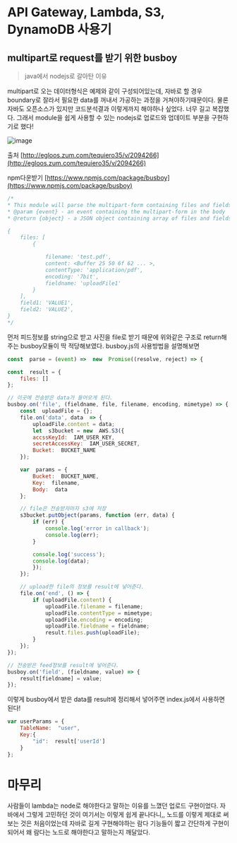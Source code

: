 

# API Gateway, Lambda, S3, DynamoDB 사용기

<h2> multipart로 request를 받기 위한 busboy</h2>

>java에서 nodejs로 갈아탄 이유

multipart로 오는 데이터형식은 예제와 같이 구성되어있는데, 
자바로 할 경우  boundary로 잘라서 필요한 data를 꺼내서 가공하는 과정을 거쳐야하기때문이다.
물론 자바도 오픈소스가 있지만 코드분석결과 이렇게까지 해야하나 싶었다. 너무 길고 복잡했다.
그래서 module을 쉽게 사용할 수 있는 nodejs로 업로드와 업데이트 부분을 구현하기로 했다!
	
![image](https://user-images.githubusercontent.com/47243329/71571554-3798de80-2b1e-11ea-962a-2aef60c42196.png)

출처 [http://egloos.zum.com/tequiero35/v/2094266](http://egloos.zum.com/tequiero35/v/2094266)

npm다운받기 [https://www.npmjs.com/package/busboy](https://www.npmjs.com/package/busboy)
```javascript
/*
* This module will parse the multipart-form containing files and fields from the lambda event object.
* @param {event} - an event containing the multipart-form in the body
* @return {object} - a JSON object containing array of files and fields, sample below.

{
	files: [
		{

			filename: 'test.pdf',
			content: <Buffer 25 50 6f 62 ... >,
			contentType: 'application/pdf',
			encoding: '7bit',
			fieldname: 'uploadFile1'
		}
	],
	field1: 'VALUE1',
	field2: 'VALUE2',
}
*/
```
먼저 피드정보를 string으로 받고 사진을 file로 받기 때문에 위와같은 구조로 return해주는 busboy모듈이 딱 적당해보였다.
busboy.js의 사용방법을 설명해보면

```javascript
const  parse = (event) =>  new  Promise((resolve, reject) => {

const  result = {
	files: []
};

// 이곳에 전송받은 data가 들어오게 된다.
busboy.on('file', (fieldname, file, filename, encoding, mimetype) => {
	const  uploadFile = {};
	file.on('data', data  => {
		uploadFile.content = data;
		let  s3bucket = new  AWS.S3({
		accssKeyId:  IAM_USER_KEY,
		secretAccessKey:  IAM_USER_SECRET,
		Bucket:  BUCKET_NAME
	});

	var  params = {
		Bucket:  BUCKET_NAME,
		Key:  filename,
		Body:  data
	};

	// file은 전송받자마자 s3에 저장
	s3bucket.putObject(params, function (err, data) {
		if (err) {
			console.log('error in callback');
			console.log(err);
		}

		console.log('success');
		console.log(data);
		});
	});

	// upload한 file의 정보를 result에 넣어준다.
	file.on('end', () => {
		if (uploadFile.content) {
			uploadFile.filename = filename;
			uploadFile.contentType = mimetype;
			uploadFile.encoding = encoding;
			uploadFile.fieldname = fieldname;
			result.files.push(uploadFile);
		}
	});
});

// 전송받은 feed정보를 result에 넣어준다.
busboy.on('field', (fieldname, value) => {
	result[fieldname] = value;
});
```
이렇게 busboy에서 받은 data를 result에 정리해서 넣어주면 index.js에서 사용하면된다!

```javascript
var userParams = {
	TableName:  "user",
	Key:{
		"id":  result['userId']
	}
};
```

# 마무리
사람들이 lambda는 node로 해야한다고 말하는 이유를 느꼈던 업로드 구현이었다. 자바에서 그렇게 고민하던 것이 여기서는 이렇게 쉽게 끝나다니,, 노드를 이렇게 제대로 써보는 것은 처음이었는데 자바로 길게 구현해야하는 람다 기능들이 짧고 간단하게 구현이되어서 왜 람다는 노드로 해야한다고 말하는지 깨달았다.
